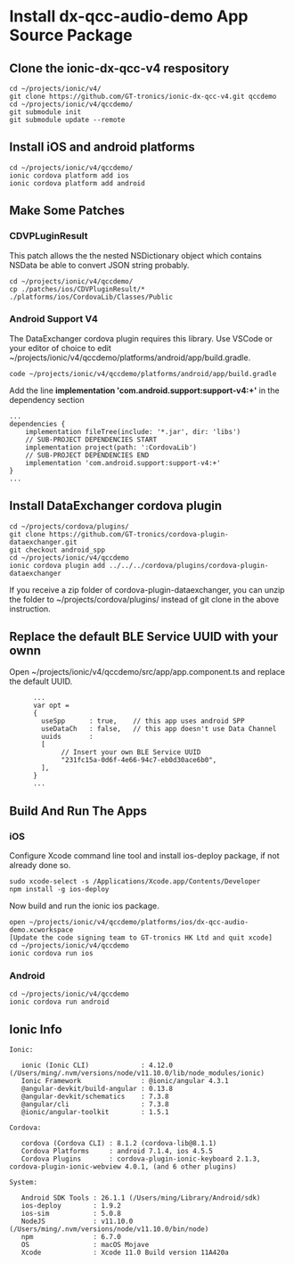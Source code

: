 # Install dx-qcc-audio-demo App Source Package
## Clone the ionic-dx-qcc-v4 respository
```
cd ~/projects/ionic/v4/
git clone https://github.com/GT-tronics/ionic-dx-qcc-v4.git qccdemo
cd ~/projects/ionic/v4/qccdemo/
git submodule init
git submodule update --remote
```
## Install iOS and android platforms
```
cd ~/projects/ionic/v4/qccdemo/
ionic cordova platform add ios
ionic cordova platform add android
```
## Make Some Patches
### CDVPLuginResult
This patch allows the the nested NSDictionary object which contains NSData be able to convert JSON string probably. 
```
cd ~/projects/ionic/v4/qccdemo/
cp ./patches/ios/CDVPluginResult/* ./platforms/ios/CordovaLib/Classes/Public
```
### Android Support V4
The DataExchanger cordova plugin requires this library. Use VSCode or your editor of choice to edit ~/projects/ionic/v4/qccdemo/platforms/android/app/build.gradle.
```
code ~/projects/ionic/v4/qccdemo/platforms/android/app/build.gradle
```
Add the line **implementation 'com.android.support:support-v4:+'** in the dependency section
```
...
dependencies {
    implementation fileTree(include: '*.jar', dir: 'libs')
    // SUB-PROJECT DEPENDENCIES START
    implementation project(path: ':CordovaLib')
    // SUB-PROJECT DEPENDENCIES END
    implementation 'com.android.support:support-v4:+'
}
...
```
## Install DataExchanger cordova plugin
```
cd ~/projects/cordova/plugins/
git clone https://github.com/GT-tronics/cordova-plugin-dataexchanger.git
git checkout android_spp
cd ~/projects/ionic/v4/qccdemo
ionic cordova plugin add ../../../cordova/plugins/cordova-plugin-dataexchanger
```
If you receive a zip folder of cordova-plugin-dataexchanger, you can unzip the folder to ~/projects/cordova/plugins/ instead of git clone in the above instruction.

## Replace the default BLE Service UUID with your ownn
Open ~/projects/ionic/v4/qccdemo/src/app/app.component.ts and replace the default UUID.
```
      ...
      var opt = 
      {
        useSpp      : true,    // this app uses android SPP
        useDataCh   : false,   // this app doesn't use Data Channel
        uuids       :
        [
             // Insert your own BLE Service UUID
             "231fc15a-0d6f-4e66-94c7-eb0d30ace6b0",
        ],
      }
      ...
```

## Build And Run The Apps
### iOS
Configure Xcode command line tool and install ios-deploy package, if not already done so. 
```
sudo xcode-select -s /Applications/Xcode.app/Contents/Developer
npm install -g ios-deploy
```
Now build and run the ionic ios package.
```
open ~/projects/ionic/v4/qccdemo/platforms/ios/dx-qcc-audio-demo.xcworkspace
[Update the code signing team to GT-tronics HK Ltd and quit xcode]
cd ~/projects/ionic/v4/qccdemo
ionic cordova run ios
```
### Android
```
cd ~/projects/ionic/v4/qccdemo
ionic cordova run android
```
## Ionic Info
```
Ionic:

   ionic (Ionic CLI)             : 4.12.0 (/Users/ming/.nvm/versions/node/v11.10.0/lib/node_modules/ionic)
   Ionic Framework               : @ionic/angular 4.3.1
   @angular-devkit/build-angular : 0.13.8
   @angular-devkit/schematics    : 7.3.8
   @angular/cli                  : 7.3.8
   @ionic/angular-toolkit        : 1.5.1

Cordova:

   cordova (Cordova CLI) : 8.1.2 (cordova-lib@8.1.1)
   Cordova Platforms     : android 7.1.4, ios 4.5.5
   Cordova Plugins       : cordova-plugin-ionic-keyboard 2.1.3, cordova-plugin-ionic-webview 4.0.1, (and 6 other plugins)

System:

   Android SDK Tools : 26.1.1 (/Users/ming/Library/Android/sdk)
   ios-deploy        : 1.9.2
   ios-sim           : 5.0.8
   NodeJS            : v11.10.0 (/Users/ming/.nvm/versions/node/v11.10.0/bin/node)
   npm               : 6.7.0
   OS                : macOS Mojave
   Xcode             : Xcode 11.0 Build version 11A420a

```




